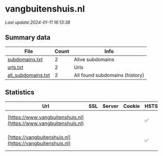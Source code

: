 # vangbuitenshuis.nl
*Last update:2024-01-11 16:13:38*
## Summary data
| File       | Count | Info |
|------------|-------|------|
|[subdomains.txt](/data/vangbuitenshuis/subdomains.txt)|2|Alive subdomains|
|[urls.txt](/data/vangbuitenshuis/urls.txt)|2|Urls|
|[all_subdomains.txt](/data/vangbuitenshuis/all_subdomains.txt)|2|All found subdomains (history)|
## Statistics
| Url | SSL | Server | Cookie | HSTS | CSP | XFO | XXP | RP | Tech |
|------------|-------|------|------|------|------|------|------|------|------|
|[https://www.vangbuitenshuis.nl](https://www.vangbuitenshuis.nl)| | | |:white_check_mark: |:white_check_mark: |:white_check_mark: |:white_check_mark: |HSTS Microsoft ASP.N...|
|[https://vangbuitenshuis.nl](https://vangbuitenshuis.nl)| | | |:white_check_mark: |:white_check_mark: |:white_check_mark: |:white_check_mark: |HSTS Microsoft ASP.N...|